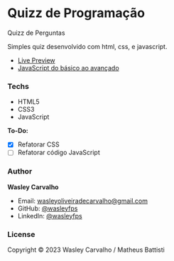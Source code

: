 # Quizz de Programação
 Quizz de Perguntas


Simples quiz desenvolvido com html, css, e javascript.
<br>

- <a href="https://wasleyfps.github.io/quizz/">Live Preview</a>
- <a href="https://www.udemy.com/course/javascript-do-basico-ao-avancado-com-node-e-projetos/">JavaScript do básico ao avançado</a>

### Techs

- HTML5
- CSS3
- JavaScript

**To-Do:**

- [x] Refatorar CSS
- [ ] Refatorar código JavaScript

### Author

**Wasley Carvalho**

- Email: wasleyoliveiradecarvalho@gmail.com
- GitHub: [@wasleyfps](https://github.com/wasleyfps)
- LinkedIn: [@wasleyfps](https://linkedin.com/in/wasleyfps)

### License

Copyright © 2023 Wasley Carvalho / Matheus Battisti